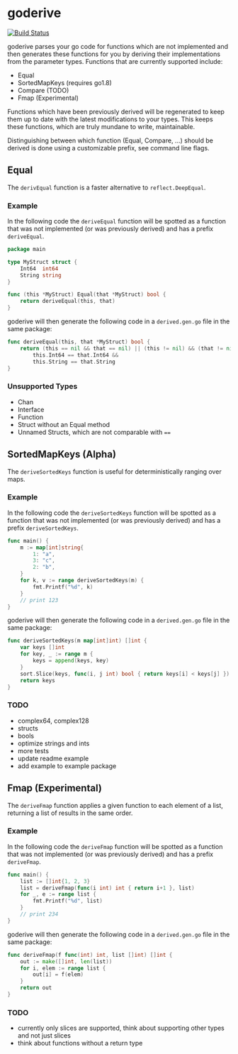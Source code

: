 # goderive

[![Build Status](https://travis-ci.org/awalterschulze/goderive.svg?branch=master)](https://travis-ci.org/awalterschulze/goderive)

goderive parses your go code for functions which are not implemented and then generates these functions for you by deriving their implementations from the parameter types. Functions that are currently supported include:

  - Equal
  - SortedMapKeys (requires go1.8)
  - Compare (TODO)
  - Fmap (Experimental)

Functions which have been previously derived will be regenerated to keep them up to date with the latest modifications to your types.  This keeps these functions, which are truly mundane to write, maintainable.

Distinguishing between which function (Equal, Compare, ...) should be derived is done using a customizable prefix, see command line flags.

## Equal

The `derivEqual` function is a faster alternative to `reflect.DeepEqual`.

### Example

In the following code the `deriveEqual` function will be spotted as a function that was not implemented (or was previously derived) and has a prefix `deriveEqual`.

```go
package main

type MyStruct struct {
	Int64  int64
	String string
}

func (this *MyStruct) Equal(that *MyStruct) bool {
	return deriveEqual(this, that)
}
```

goderive will then generate the following code in a `derived.gen.go` file in the same package:

```go
func deriveEqual(this, that *MyStruct) bool {
	return (this == nil && that == nil) || (this != nil) && (that != nil) &&
		this.Int64 == that.Int64 &&
		this.String == that.String
}
```

### Unsupported Types

  - Chan
  - Interface
  - Function
  - Struct without an Equal method
  - Unnamed Structs, which are not comparable with `==`

## SortedMapKeys (Alpha)

The `deriveSortedKeys` function is useful for deterministically ranging over maps.

### Example

In the following code the `deriveSortedKeys` function will be spotted as a function that was not implemented (or was previously derived) and has a prefix `deriveSortedKeys`.

```go
func main() {
	m := map[int]string{
		1: "a",
		3: "c",
		2: "b",
	}
	for k, v := range deriveSortedKeys(m) {
		fmt.Printf("%d", k)
	}
	// print 123
}
```

goderive will then generate the following code in a `derived.gen.go` file in the same package:

```go
func deriveSortedKeys(m map[int]int) []int {
	var keys []int
	for key, _ := range m {
		keys = append(keys, key)
	}
	sort.Slice(keys, func(i, j int) bool { return keys[i] < keys[j] })
	return keys
}
```

### TODO

  - complex64, complex128
  - structs
  - bools
  - optimize strings and ints
  - more tests
  - update readme example
  - add example to example package

## Fmap (Experimental)

The `deriveFmap` function applies a given function to each element of a list, returning a list of results in the same order.

### Example

In the following code the `deriveFmap` function will be spotted as a function that was not implemented (or was previously derived) and has a prefix `deriveFmap`.

```go
func main() {
	list := []int{1, 2, 3}
	list = deriveFmap(func(i int) int { return i+1 }, list)
	for _, e := range list {
		fmt.Printf("%d", list)
	}
	// print 234
}
```

goderive will then generate the following code in a `derived.gen.go` file in the same package:

```go
func deriveFmap(f func(int) int, list []int) []int {
	out := make([]int, len(list))
	for i, elem := range list {
		out[i] = f(elem)
	}
	return out
}
```

### TODO

  - currently only slices are supported, think about supporting other types and not just slices
  - think about functions without a return type
